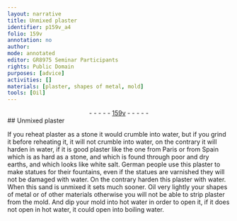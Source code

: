 ```yaml
---
layout: narrative
title: Unmixed plaster
identifier: p159v_a4
folio: 159v
annotation: no
author:
mode: annotated
editor: GR8975 Seminar Participants
rights: Public Domain
purposes: [advice]
activities: []
materials: [plaster, shapes of metal, mold]
tools: [Oil]
---
```


 <div class="folio" align="center">- - - - - <a href="http://gallica.bnf.fr/ark:/12148/btv1b10500001g/f324.item.r=" target="_blank">159v</a> - - - - - </div> 
## Unmixed plaster

 
If you reheat <span class="material">plaster</span> as a stone it would crumble into water, but if you grind it before reheating it, it will not crumble into water, on the contrary it will harden in water, if it is good plaster like the one from Paris or from Spain which is as hard as a stone, and which is found through poor and dry earths, and which looks like white salt. German people use this plaster to make statues for their fountains, even if the statues are varnished they will not be damaged with water. On the contrary harden this <span class="material">plaster</span> with water. When this sand is unmixed it sets much sooner. <span class="tool">Oil</span> very lightly your <span class="material">shapes of metal</span> or of other materials otherwise you will not be able to strip <span class="material">plaster</span> from the <span class="material">mold</span>. And dip your <span class="material">mold</span> into hot water in order to open it, if it does not open in hot water, it could open into boiling water.
